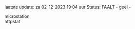 laatste update: 
za 02-12-2023 19:04   uur 
Status: FAALT - geel - 
<div class="service Y">microstation</div><div class="service G">httpstat</div>